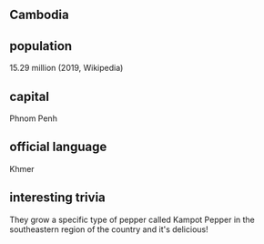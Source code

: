 ## Cambodia
## population
15.29 million (2019, Wikipedia)

## capital
Phnom Penh
 
## official language
Khmer

## interesting trivia
They grow a specific type of pepper called Kampot Pepper in the southeastern region of the country and it's delicious!


